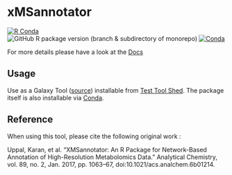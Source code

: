 # xMSannotator
[![R Conda](https://github.com/RECETOX/recetox-xMSannotator/actions/workflows/r-conda.yml/badge.svg?branch=main)](https://github.com/RECETOX/recetox-xMSannotator/actions/workflows/r-conda.yml)
![GitHub R package version (branch & subdirectory of monorepo)](https://img.shields.io/github/r-package/v/RECETOX/recetox-xMSannotator/main?filename=xmsannotator%2FDESCRIPTION)
[![Conda](https://img.shields.io/conda/v/bioconda/r-recetox-xmsannotator)](https://anaconda.org/bioconda/r-recetox-xmsannotator)

For more details please have a look at the [Docs](docs/)

## Usage

Use as a Galaxy Tool ([source](https://github.com/RECETOX/galaxytools/tree/master/tools/recetox_xmsannotator)) installable from [Test Tool Shed](https://testtoolshed.g2.bx.psu.edu/view/recetox/recetox_xmsannotator_simple/b8b1b865c82d). The package itself is also installable via [Conda](https://anaconda.org/bioconda/r-recetox-xmsannotator).


## Reference
When using this tool, please cite the following original work :

Uppal, Karan, et al. “XMSannotator: An R Package for Network-Based Annotation of High-Resolution Metabolomics Data.” Analytical Chemistry, vol. 89, no. 2, Jan. 2017, pp. 1063–67, doi:10.1021/acs.analchem.6b01214.
